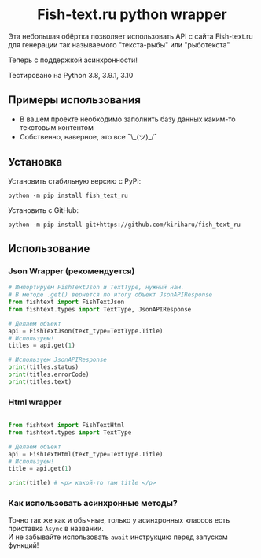 <h1 align="center">Fish-text.ru python wrapper</h1>

Эта небольшая обёртка позволяет использовать API с сайта Fish-text.ru для генерации так называемого "текста-рыбы" или "рыботекста"

Теперь с поддержкой асинхронности!

Тестировано на Python 3.8, 3.9.1, 3.10

## Примеры использования
* В вашем проекте необходимо заполнить базу данных каким-то текстовым контентом
* Собственно, наверное, это все ¯\\\_(ツ)\_/¯

## Установка
Установить стабильную версию с PyPi:
```
python -m pip install fish_text_ru 
```
Установить с GitHub:
```
python -m pip install git+https://github.com/kiriharu/fish_text_ru
```

## Использование
### Json Wrapper (рекомендуется)

```python
# Импортируем FishTextJson и TextType, нужный нам.
# В методе .get() вернется по итогу объект JsonAPIResponse
from fishtext import FishTextJson
from fishtext.types import TextType, JsonAPIResponse

# Делаем объект
api = FishTextJson(text_type=TextType.Title)
# Используем!
titles = api.get(1)

# Используем JsonAPIResponse
print(titles.status)
print(titles.errorCode)
print(titles.text)
```

### Html wrapper
```python

from fishtext import FishTextHtml
from fishtext.types import TextType

# Делаем объект
api = FishTextHtml(text_type=TextType.Title)
# Используем!
title = api.get(1)

print(title) # <p> какой-то там title </p>

```


### Как использовать асинхронные методы?
Точно так же как и обычные, только у асинхронных классов есть приставка `Async` в названии.  
И не забывайте использовать `await` инструкцию перед запуском функций!
